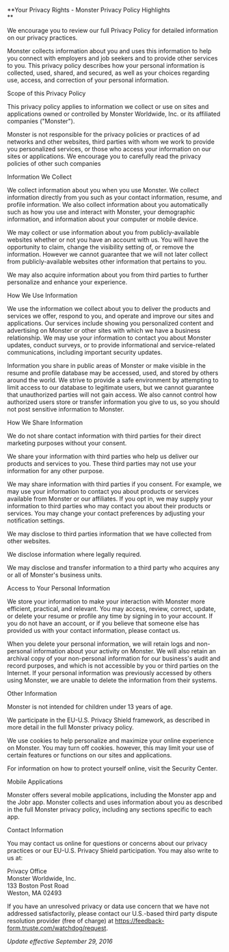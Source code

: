 **Your Privacy Rights - Monster Privacy Policy Highlights  
**

We encourage you to review our full Privacy Policy for detailed information on our privacy practices.  
  
Monster collects information about you and uses this information to help you connect with employers and job seekers and to provide other services to you. This privacy policy describes how your personal information is collected, used, shared, and secured, as well as your choices regarding use, access, and correction of your personal information. 

Scope of this Privacy Policy

This privacy policy applies to information we collect or use on sites and applications owned or controlled by Monster Worldwide, Inc. or its affiliated companies ("Monster").

Monster is not responsible for the privacy policies or practices of ad networks and other websites, third parties with whom we work to provide you personalized services, or those who access your information on our sites or applications. We encourage you to carefully read the privacy policies of other such companies

Information We Collect

We collect information about you when you use Monster. We collect information directly from you such as your contact information, resume, and profile information. We also collect information about you automatically such as how you use and interact with Monster, your demographic information, and information about your computer or mobile device.

We may collect or use information about you from publicly-available websites whether or not you have an account with us. You will have the opportunity to claim, change the visibility setting of, or remove the information. However we cannot guarantee that we will not later collect from publicly-available websites other information that pertains to you.

We may also acquire information about you from third parties to further personalize and enhance your experience.

How We Use Information

We use the information we collect about you to deliver the products and services we offer, respond to you, and operate and improve our sites and applications. Our services include showing you personalized content and advertising on Monster or other sites with which we have a business relationship. We may use your information to contact you about Monster updates, conduct surveys, or to provide informational and service-related communications, including important security updates.

Information you share in public areas of Monster or make visible in the resume and profile database may be accessed, used, and stored by others around the world. We strive to provide a safe environment by attempting to limit access to our database to legitimate users, but we cannot guarantee that unauthorized parties will not gain access. We also cannot control how authorized users store or transfer information you give to us, so you should not post sensitive information to Monster.

How We Share Information

We do not share contact information with third parties for their direct marketing purposes without your consent.

We share your information with third parties who help us deliver our products and services to you. These third parties may not use your information for any other purpose.

We may share information with third parties if you consent. For example, we may use your information to contact you about products or services available from Monster or our affiliates. If you opt in, we may supply your information to third parties who may contact you about their products or services. You may change your contact preferences by adjusting your notification settings.

We may disclose to third parties information that we have collected from other websites.

We disclose information where legally required.

We may disclose and transfer information to a third party who acquires any or all of Monster's business units.

Access to Your Personal Information

We store your information to make your interaction with Monster more efficient, practical, and relevant. You may access, review, correct, update, or delete your resume or profile any time by signing in to your account. If you do not have an account, or if you believe that someone else has provided us with your contact information, please contact us.

When you delete your personal information, we will retain logs and non-personal information about your activity on Monster. We will also retain an archival copy of your non-personal information for our business's audit and record purposes, and which is not accessible by you or third parties on the Internet. If your personal information was previously accessed by others using Monster, we are unable to delete the information from their systems.

Other Information

Monster is not intended for children under 13 years of age.

We participate in the EU-U.S. Privacy Shield framework, as described in more detail in the full Monster privacy policy.

We use cookies to help personalize and maximize your online experience on Monster. You may turn off cookies. however, this may limit your use of certain features or functions on our sites and applications.

For information on how to protect yourself online, visit the Security Center.

Mobile Applications

Monster offers several mobile applications, including the Monster app and the Jobr app. Monster collects and uses information about you as described in the full Monster privacy policy, including any sections specific to each app.

Contact Information

You may contact us online for questions or concerns about our privacy practices or our EU-U.S. Privacy Shield participation. You may also write to us at:

Privacy Office  
Monster Worldwide, Inc.  
133 Boston Post Road  
Weston, MA 02493

If you have an unresolved privacy or data use concern that we have not addressed satisfactorily, please contact our U.S.-based third party dispute resolution provider (free of charge) at https://feedback-form.truste.com/watchdog/request.  
  
_Update effective September 29, 2016_